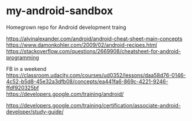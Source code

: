 # my-android-sandbox
Homegrown repo for Android development traing


https://alvinalexander.com/android/android-cheat-sheet-main-concepts      
https://www.damonkohler.com/2009/02/android-recipes.html    
https://stackoverflow.com/questions/2669908/cheatsheet-for-android-programming

FB in a weekend
https://classroom.udacity.com/courses/ud0352/lessons/daa58d76-0146-4c52-b5d8-45e32a3dfb08/concepts/ea441fa6-869c-4221-9246-ffdf920325bf     
https://developers.google.com/training/android/    

https://developers.google.com/training/certification/associate-android-developer/study-guide/
